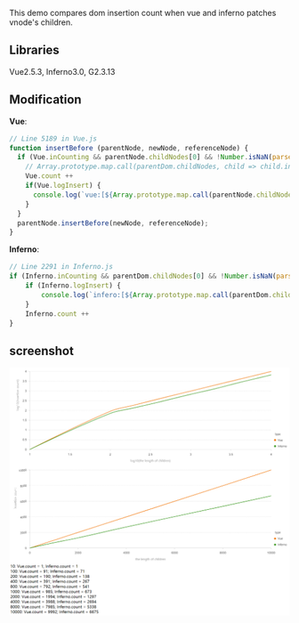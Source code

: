 This demo compares dom insertion count when vue and inferno patches vnode's children.

## Libraries

Vue2.5.3, Inferno3.0, G2.3.13

## Modification

**Vue**:

```javascript
// Line 5189 in Vue.js
function insertBefore (parentNode, newNode, referenceNode) {
  if (Vue.inCounting && parentNode.childNodes[0] && !Number.isNaN(parseInt(parentNode.childNodes[0].innerHTML))) {
    // Array.prototype.map.call(parentDom.childNodes, child => child.innerHTML).join(',')
    Vue.count ++
    if(Vue.logInsert) {
      console.log(`vue:[${Array.prototype.map.call(parentNode.childNodes, child => parseInt(child.innerHTML)).join(',')}]`)
    }
  }
  parentNode.insertBefore(newNode, referenceNode);
}
```

**Inferno**:

```javascript
// Line 2291 in Inferno.js
if (Inferno.inCounting && parentDom.childNodes[0] && !Number.isNaN(parseInt(parentDom.childNodes[0].innerHTML))) {
    if (Inferno.logInsert) {
        console.log(`infero:[${Array.prototype.map.call(parentDom.childNodes, child => child.innerHTML).join(',')}]`)
    }
    Inferno.count ++
}
```

## screenshot

![result result](https://github.com/yuanhan1890/dom-insertion/blob/master/screenshot.png)